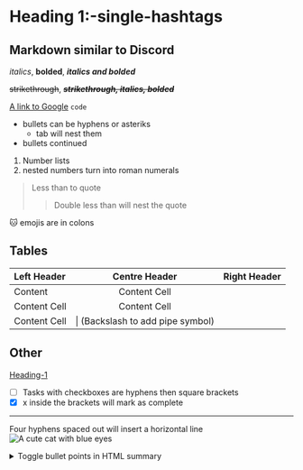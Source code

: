 # Heading 1:-single-hashtags # 
## Markdown similar to Discord ## 
*italics*, **bolded**, ***italics and bolded***

~~strikethrough~~, ~~***strikethrough, italics, bolded***~~

[A link to Google](https://www.google.ca/)
`code`
- bullets can be hyphens or asteriks
  - tab will nest them
- bullets continued
1. Number lists 
  1. nested numbers turn into roman numerals
> Less than to quote
>> Double less than will nest the quote

:cat: 
emojis are in colons

## Tables ##
Left Header  | Centre Header | Right Header
| :--- | :---: | ---:
Content   | Content Cell | 
Content Cell  | Content Cell | 
Content Cell  |  \| (Backslash to add pipe symbol) | 

## Other ## 
[Heading-1](#heading-1:-single-hashtags "Hover text") 
- [ ] Tasks with checkboxes are hyphens then square brackets
- [x] x inside the brackets will mark as complete
- - - - 
Four hyphens spaced out will insert a horizontal line
![A cute cat with blue eyes](https://d2zp5xs5cp8zlg.cloudfront.net/image-83814-800.jpg "It's a picture")

<details>
  <summary> Toggle bullet points in HTML summary </summary>
  <p> content in HTML paragraph </p>
  <p> whole thing in HTML details</p>
</details>
